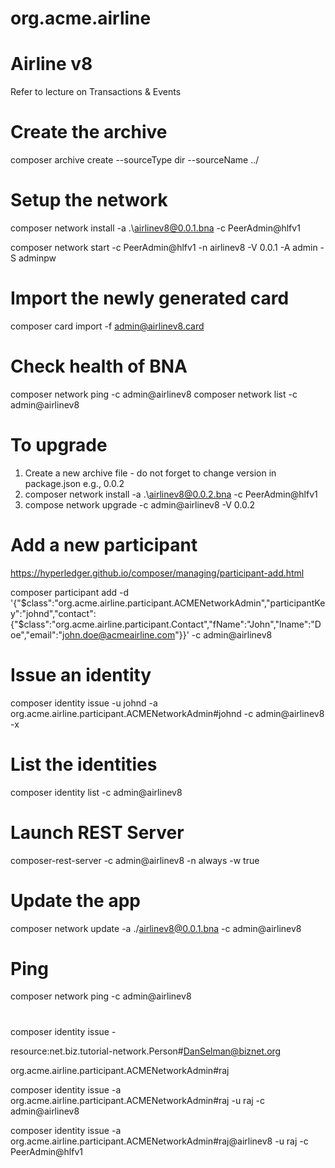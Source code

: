 # org.acme.airline

# Airline v8

Refer to lecture on Transactions & Events

# Create the archive
composer archive create  --sourceType dir --sourceName ../

# Setup the network
composer network install -a .\airlinev8@0.0.1.bna -c PeerAdmin@hlfv1

composer network start -c PeerAdmin@hlfv1 -n airlinev8 -V 0.0.1  -A admin -S adminpw

# Import the newly generated card
composer card import -f admin@airlinev8.card

# Check health of BNA
composer network ping -c admin@airlinev8
composer network list -c admin@airlinev8

# To upgrade
1. Create a new archive file - do not forget to change version in package.json e.g., 0.0.2
2. composer network install -a .\airlinev8@0.0.2.bna -c PeerAdmin@hlfv1
3. compose network upgrade -c admin@airlinev8 -V 0.0.2


# Add a new participant
https://hyperledger.github.io/composer/managing/participant-add.html

composer participant add -d '{"$class":"org.acme.airline.participant.ACMENetworkAdmin","participantKey":"johnd","contact":{"$class":"org.acme.airline.participant.Contact","fName":"John","lname":"Doe","email":"john.doe@acmeairline.com"}}' -c admin@airlinev8

# Issue an identity
composer identity issue -u johnd -a org.acme.airline.participant.ACMENetworkAdmin#johnd -c admin@airlinev8 -x

# List the identities
composer identity list -c admin@airlinev8

# Launch REST Server
composer-rest-server -c admin@airlinev8 -n always -w true

# Update the app
composer network update -a ./airlinev8@0.0.1.bna -c admin@airlinev8

# Ping 
composer network ping -c admin@airlinev8
















# 

composer identity issue -

resource:net.biz.tutorial-network.Person#DanSelman@biznet.org

org.acme.airline.participant.ACMENetworkAdmin#raj

composer identity issue -a org.acme.airline.participant.ACMENetworkAdmin#raj -u raj -c admin@airlinev8

composer identity issue -a org.acme.airline.participant.ACMENetworkAdmin#raj@airlinev8 -u raj -c PeerAdmin@hlfv1


